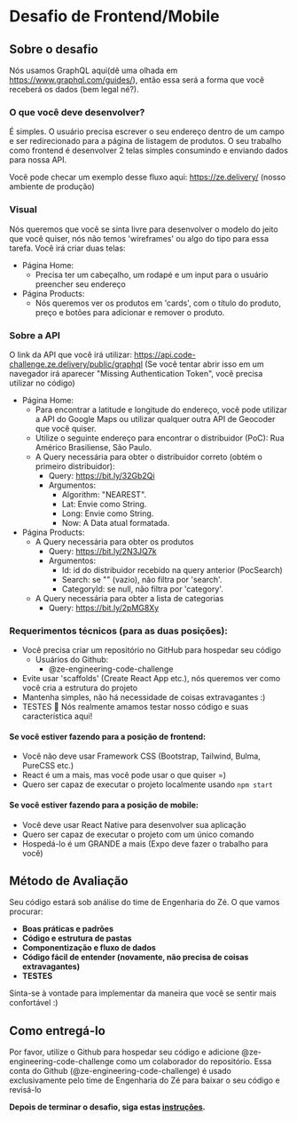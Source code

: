 # Desafio de Frontend/Mobile

## Sobre o desafio 

Nós usamos GraphQL aqui(dê uma olhada em https://www.graphql.com/guides/), então essa será a forma
que você receberá os dados (bem legal né?).

### O que você deve desenvolver?
É simples. O usuário precisa escrever o seu endereço dentro de um campo e ser redirecionado
para a página de listagem de produtos. O seu trabalho como frontend é desenvolver 2 telas simples consumindo e enviando dados para nossa API.

Você pode checar um exemplo desse fluxo aqui: https://ze.delivery/ (nosso ambiente de produção)

### Visual
Nós queremos que você se sinta livre para desenvolver o modelo do jeito que você quiser, nós não temos 'wireframes' ou algo do tipo para essa tarefa. Você irá criar duas telas:
  - Página Home:
    - Precisa ter um cabeçalho, um rodapé e um input para o usuário preencher seu endereço
  - Página Products:
    - Nós queremos ver os produtos em 'cards', com o título do produto, preço e botões para adicionar e remover o produto.

### Sobre a API
O link da API que você irá utilizar: https://api.code-challenge.ze.delivery/public/graphql 
(Se você tentar abrir isso em um navegador irá aparecer "Missing Authentication Token", você precisa utilizar no código)
  - Página Home:
    - Para encontrar a latitude e longitude do endereço, você pode utilizar a API do Google Maps ou utilizar qualquer outra API de Geocoder que você quiser.
    - Utilize o seguinte endereço para encontrar o distribuidor (PoC): Rua Américo Brasiliense, São Paulo.
    - A Query necessária para obter o distribuidor correto (obtém o primeiro distribuidor):
        - Query: https://bit.ly/32Gb2Qi
        - Argumentos:
          - Algorithm:   "NEAREST".
          - Lat: Envie como String.
          - Long: Envie como String.
          - Now: A Data atual formatada.
  - Página Products:
      - A Query necessária para obter os produtos
        - Query: https://bit.ly/2N3JQ7k
        - Argumentos:
          - Id: id do distribuidor recebido na query anterior (PocSearch)
          - Search: se "" (vazio), não filtra por 'search'.
          - CategoryId: se null, não filtra por 'category'.
      - A Query necessária para obter a lista de categorias
        - Query: https://bit.ly/2pMG8Xy


### Requerimentos técnicos (para as duas posições):
- Você precisa criar um repositório no GitHub para hospedar seu código
  - Usuários do Github:
      - @ze-engineering-code-challenge
- Evite usar 'scaffolds' (Create React App etc.), nós queremos ver como você cria a estrutura do projeto
- Mantenha simples, não há necessidade de coisas extravagantes :)
- TESTES 💛 Nós realmente amamos testar nosso código e suas característica aqui!

#### Se você estiver fazendo para a posição de frontend:
- Você não deve usar Framework CSS (Bootstrap, Tailwind, Bulma, PureCSS etc.)
- React é um a mais, mas você pode usar o que quiser =)
- Quero ser capaz de executar o projeto localmente usando `npm start`

#### Se você estiver fazendo para a posição de mobile:
- Você deve usar React Native para desenvolver sua aplicação
- Quero ser capaz de executar o projeto com um único comando
- Hospedá-lo é um GRANDE a mais (Expo deve fazer o trabalho para você)

## Método de Avaliação

Seu código estará sob análise do time de Engenharia do Zé. O que vamos procurar:
- **Boas práticas e padrões**
- **Código e estrutura de pastas**
- **Componentização e fluxo de dados**
- **Código fácil de entender (novamente, não precisa de coisas extravagantes)**
- **TESTES**

Sinta-se à vontade para implementar da maneira que você se sentir mais confortável :)

## Como entregá-lo

Por favor, utilize o Github para hospedar seu código e adicione @ze-engineering-code-challenge como um colaborador do repositório. Essa conta do Github (@ze-engineering-code-challenge) é usado exclusivamente pelo time de Engenharia do Zé para baixar o seu código e revisá-lo

**Depois de terminar o desafio, siga estas [instruções](https://github.com/ZXVentures/ze-code-challenges#how-to-deliver).**
